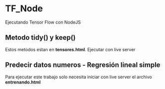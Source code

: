# TF_Node
Ejecutando Tensor Flow con NodeJS

## Metodo tidy() y keep()
Estos metodos estan en **tensores.html**. Ejecutar con live server

## Predecir datos numeros - Regresión lineal simple
Para ejecutar este trabajo solo necesita iniciar con live server el archivo **entrenando.html**
